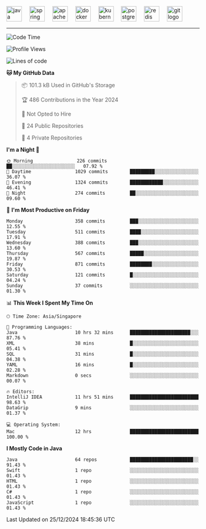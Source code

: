 <p align="left">
  <img src="https://cdn.jsdelivr.net/gh/devicons/devicon/icons/java/java-original.svg" height="40" alt="java logo"  />
  <img width="12" />
  <img src="https://cdn.jsdelivr.net/gh/devicons/devicon/icons/spring/spring-original.svg" height="40" alt="spring logo"  />
  <img width="12" />
  <img src="https://cdn.jsdelivr.net/gh/devicons/devicon/icons/apachekafka/apachekafka-original.svg" height="40" alt="apachekafka logo"  />
  <img width="12" />
  <img src="https://cdn.jsdelivr.net/gh/devicons/devicon/icons/docker/docker-original.svg" height="40" alt="docker logo"  />
  <img width="12" />
  <img src="https://cdn.jsdelivr.net/gh/devicons/devicon/icons/kubernetes/kubernetes-plain.svg" height="40" alt="kubernetes logo"  />
  <img width="12" />
  <img src="https://cdn.jsdelivr.net/gh/devicons/devicon/icons/postgresql/postgresql-original.svg" height="40" alt="postgresql logo"  />
  <img width="12" />
  <img src="https://cdn.jsdelivr.net/gh/devicons/devicon/icons/redis/redis-original.svg" height="40" alt="redis logo"  />
  <img width="12" />
  <img src="https://cdn.jsdelivr.net/gh/devicons/devicon/icons/git/git-original.svg" height="40" alt="git logo"  />
</p>


<!--<img src="https://media.giphy.com/media/LnQjpWaON8nhr21vNW/giphy.gif" width="60"> <em><b>I love connecting with different people</b> so if you want to say <b>hi, I'll be happy to meet you more!</b> 😊 </em> -->

---
<!--START_SECTION:waka-->
![Code Time](http://img.shields.io/badge/Code%20Time-2%2C211%20hrs%2039%20mins-blue)

![Profile Views](http://img.shields.io/badge/Profile%20Views-0-blue)

![Lines of code](https://img.shields.io/badge/From%20Hello%20World%20I%27ve%20Written-1.0%20million%20lines%20of%20code-blue)

**🐱 My GitHub Data** 

> 📦 101.3 kB Used in GitHub's Storage 
 > 
> 🏆 486 Contributions in the Year 2024
 > 
> 🚫 Not Opted to Hire
 > 
> 📜 24 Public Repositories 
 > 
> 🔑 4 Private Repositories 
 > 
**I'm a Night 🦉** 

```text
🌞 Morning                226 commits         ██░░░░░░░░░░░░░░░░░░░░░░░   07.92 % 
🌆 Daytime                1029 commits        █████████░░░░░░░░░░░░░░░░   36.07 % 
🌃 Evening                1324 commits        ████████████░░░░░░░░░░░░░   46.41 % 
🌙 Night                  274 commits         ██░░░░░░░░░░░░░░░░░░░░░░░   09.60 % 
```
📅 **I'm Most Productive on Friday** 

```text
Monday                   358 commits         ███░░░░░░░░░░░░░░░░░░░░░░   12.55 % 
Tuesday                  511 commits         ████░░░░░░░░░░░░░░░░░░░░░   17.91 % 
Wednesday                388 commits         ███░░░░░░░░░░░░░░░░░░░░░░   13.60 % 
Thursday                 567 commits         █████░░░░░░░░░░░░░░░░░░░░   19.87 % 
Friday                   871 commits         ████████░░░░░░░░░░░░░░░░░   30.53 % 
Saturday                 121 commits         █░░░░░░░░░░░░░░░░░░░░░░░░   04.24 % 
Sunday                   37 commits          ░░░░░░░░░░░░░░░░░░░░░░░░░   01.30 % 
```


📊 **This Week I Spent My Time On** 

```text
🕑︎ Time Zone: Asia/Singapore

💬 Programming Languages: 
Java                     10 hrs 32 mins      ██████████████████████░░░   87.76 % 
XML                      38 mins             █░░░░░░░░░░░░░░░░░░░░░░░░   05.41 % 
SQL                      31 mins             █░░░░░░░░░░░░░░░░░░░░░░░░   04.38 % 
YAML                     16 mins             █░░░░░░░░░░░░░░░░░░░░░░░░   02.28 % 
Markdown                 0 secs              ░░░░░░░░░░░░░░░░░░░░░░░░░   00.07 % 

🔥 Editors: 
IntelliJ IDEA            11 hrs 51 mins      █████████████████████████   98.63 % 
DataGrip                 9 mins              ░░░░░░░░░░░░░░░░░░░░░░░░░   01.37 % 

💻 Operating System: 
Mac                      12 hrs              █████████████████████████   100.00 % 
```

**I Mostly Code in Java** 

```text
Java                     64 repos            ███████████████████████░░   91.43 % 
Swift                    1 repo              ░░░░░░░░░░░░░░░░░░░░░░░░░   01.43 % 
HTML                     1 repo              ░░░░░░░░░░░░░░░░░░░░░░░░░   01.43 % 
C#                       1 repo              ░░░░░░░░░░░░░░░░░░░░░░░░░   01.43 % 
JavaScript               1 repo              ░░░░░░░░░░░░░░░░░░░░░░░░░   01.43 % 
```




 Last Updated on 25/12/2024 18:45:36 UTC
<!--END_SECTION:waka-->


<!--
**SimakovIgor/SimakovIgor** is a ✨ _special_ ✨ repository because its `README.md` (this file) appears on your GitHub profile.

Here are some ideas to get you started:

- 🔭 I’m currently working on ...
- 🌱 I’m currently learning ...
- 👯 I’m looking to collaborate on ...
- 🤔 I’m looking for help with ...
- 💬 Ask me about ...
- 📫 How to reach me: ...
- 😄 Pronouns: ...
- ⚡ Fun fact: ...
-->
